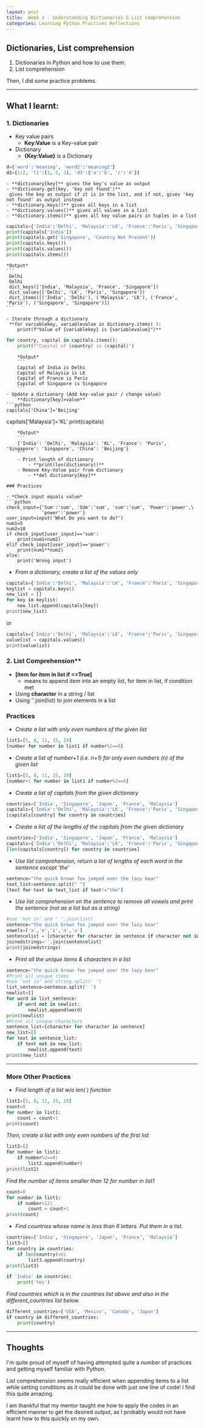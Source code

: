 ```yaml
---
layout: post
title:  Week 3 - Understanding Dictionaries & List comprehension
categories: Learning Python Practices Reflections
---
```


## Dictionaries, List comprehension 

1. Dictionaries in Python and how to use them. 
2. List comprehension  

Then, I did some practice problems.  

---

## What I learnt:  

### 1. Dictionaries
- Key value pairs  
    - **Key:Value** is a Key-value pair
- Dictionary
    - **{Key:Value}** is a Dictionary
```python
d={'word':'meaning', 'word2':'meaning2'}
d2={1:2, 'l1':[1, 2, 3], 'd3':{'a':'b', 'c':'d'}}
```  
    - **dictionary[key]** gives the key's value as output
    - **dictionary.get(key, 'key not found')**  
     gives the key as output if it is in the list, and if not, gives 'key not found' as output instead
    - **dictionary.keys()** gives all keys in a list
    - **dictionary.values()** gives all values in a list
    - **dictionary.items()** gives all key value pairs in tuples in a list  
```python
capitals={'India':'Delhi', 'Malaysia':'LK', 'France':'Paris', 'Singapore':'Singapore'}  
print(capitals['India'])
print(capitals.get('Singapore', 'Country Not Present'))
print(capitals.keys())
print(capitals.values())
print(capitals.items())
```  
    *Output*  
    ```  
     Delhi
     Delhi
     dict_keys(['India', 'Malaysia', 'France', 'Singapore'])
     dict_values(['Delhi', 'LK', 'Paris', 'Singapore'])
     dict_items([('India', 'Delhi'), ('Malaysia', 'LK'), ('France', 'Paris'), ('Singapore', 'Singapore')])
    ```  

    - Iterate through a dictionary  
     **for variablekey, variablevalue in dictionary.items( ):  
        print(f"Value of {variablekey} is {variablevalue}")**   
```python
for country, capital in capitals.items():
    print(f"Capital of {country} is {capital}")
```  
        *Output*  
        ```  
        Capital of India is Delhi
        Capital of Malaysia is LK
        Capital of France is Paris
        Capital of Singapore is Singapore
        ```
    - Update a dictionary (Add key-value pair / change value)  
        **dictionary[key]=value**  
    ```python
    capitals['China']='Beijing'
capitals['Malaysia']='KL'
print(capitals)
```  
    *Output*  
    ```  
    {'India': 'Delhi', 'Malaysia': 'KL', 'France': 'Paris', 'Singapore': 'Singapore', 'China': 'Beijing'}
    ```
    - Print length of dictionary
        - **print(len(dictionary))**
    - Remove Key-Value pair from dictionary
        - **del dictionary[Key]**  

### Practices 

- *Check input equals value*
```python
check_input={'Sum':'sum', 'SUm':'sum', 'sum':'sum', 'Power':'power',\
             'power':'power'}
user_input=input('What Do you want to do?')
num1=5
num2=10
if check_input[user_input]=='sum':
    print(num1+num2)
elif check_input[user_input]=='power':
    print(num1**num2)
else:
    print('Wrong input')
```  
- *From a dictionary, create a list of the values only*
```python
capitals={'India':'Delhi', 'Malaysia':'LK', 'France':'Paris', 'Singapore':'Singapore'}
keylist = capitals.keys()
new_list = []
for key in keylist:
    new_list.append(capitals[key])
print(new_list)
```  
or  
```python
capitals={'India':'Delhi', 'Malaysia':'LK', 'France':'Paris', 'Singapore':'Singapore'}
valuelist = capitals.values()
print(valuelist)
```  

### 2. List Comprehension**  
- **[item for item in list if <condition>==True]**  
    - means to append *item* into an empty list, for item in list, if condition met  
- Using **character** in a string / list  
- Using ''.join(list) to join elements in a list  

### Practices  

- *Create a list with only even numbers of the given list*
```python
list1=[5, 8, 11, 15, 19]
[number for number in list1 if number%2==0]
```
- *Create a list of number+1 (i.e. n+1) for only even numbers (n) of the given list*
```python
list1=[5, 8, 11, 15, 19]
[number+1 for number in list1 if number%2==0]
```
- *Create a list of capitals from the given dictionary*
```python
countries=['India', 'Singapore', 'Japan', 'France', 'Malaysia']
capitals={'India':'Delhi', 'Malaysia':'LK', 'France':'Paris', 'Singapore':'Singapore'}
[capitals[country] for country in countries]
```
- *Create a list of the lengths of the capitals from the given dictionary*
```python
countries=['India', 'Singapore', 'Japan', 'France', 'Malaysia']
capitals={'India':'Delhi', 'Malaysia':'LK', 'France':'Paris', 'Singapore':'Singapore'}
[len(capitals[country]) for country in countries]
```
- *Use list comprehension, return a list of lengths of each word in the sentence except 'the'*
```python
sentence="the quick brown fox jumped over the lazy bear"
text_list=sentence.split(" ")
[text for text in text_list if text!="the"]
```
- *Use list comprehension on the sentence to remove all vowels and print the sentence (not as a list but as a string)*
```python
#use 'not in' and ' '.join(list)
sentence="the quick brown fox jumped over the lazy bear"
vowels=['a','e','i','o','u']
sentencelist = [character for character in sentence if character not in vowels]
joinedstrings=''.join(sentencelist)
print(joinedstrings)
```
- *Print all the unique items & characters in a list*
```python
sentence="the quick brown fox jumped over the lazy bear"
#Print all unique items
#use 'not in' and string.split(' ')
list_sentence=sentence.split(' ')
newlist=[]
for word in list_sentence:
    if word not in newlist:
        newlist.append(word)
print(newlist)
#Print all unique characters
sentence_list=[character for character in sentence]
new_list=[]
for text in sentence_list:
    if text not in new_list:
        newlist.append(text)
print(new_list)
```

---

### More Other Practices  

- *Find length of a list w/o len( ) function*  
```python
list1=[5, 8, 11, 15, 19]
count=0
for number in list1:
    count = count+1
print(count)
```
 *Then, create a list with only even numbers of the first list*
```python
list2=[]
for number in list1:
    if number%2==0:
        list2.append(number)
print(list2)
```  
 *Find the number of items smaller than 12
for number in list1*
```python
count=0
for number in list1:
    if number<12:
        count = count+1
print(count)
```
- *Find countries whose name is less than 6 letters. Put them in a list.*  
```python
countries=['India', 'Singapore', 'Japan', 'France', 'Malaysia']
list3=[]
for country in countries:
    if len(country)<6:
        list3.append(country)
print(list3)
```
```python
if 'India' in countries:
    print('Yes')
```   
 *Find countries which is in the countries list above and also in the different_countries list below.*
```python
different_countries=['USA', 'Mexico', 'Canada', 'Japan']
if country in different_countries:
    print(country)
```

---

## Thoughts

I'm quite proud of myself of having attempted quite a number of practices and getting myself familiar with Python.  

List comprehension seems really efficient when appending items to a list while setting conditions as it could be done with just one line of code! I find this quite amazing.

I am thankful that my mentor taught me how to apply the codes in an efficient manner to get the desired output, as I probably would not have learnt how to this quickly on my own.  